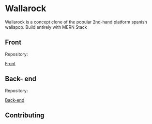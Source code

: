 # Wallarock

Wallarock is a concept clone of the popular 2nd-hand platform spanish wallapop.
Build entirely with MERN Stack

## Front
Repository:


[Front](https://github.com/DrZuzzjen/frontend-final)


## Back- end
Repository:


[Back-end](https://github.com/DrZuzzjen/Wallarock_backend_final)


## Contributing
